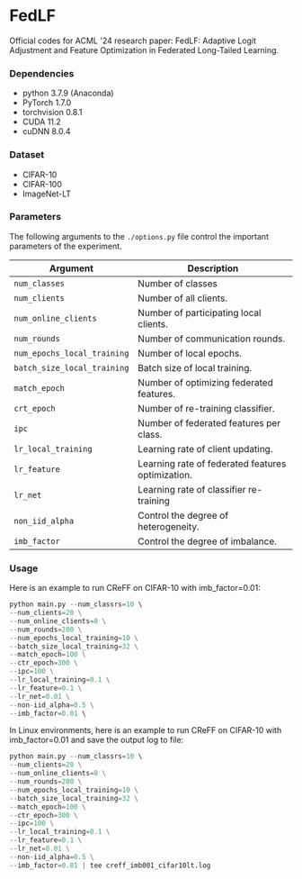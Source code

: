 # FedLF

Official codes for ACML '24 research paper: FedLF: Adaptive Logit Adjustment and Feature Optimization in Federated Long-Tailed Learning.

### Dependencies

- python 3.7.9 (Anaconda)
- PyTorch 1.7.0
- torchvision 0.8.1
- CUDA 11.2
- cuDNN 8.0.4



### Dataset

- CIFAR-10
- CIFAR-100
- ImageNet-LT



### Parameters

The following arguments to the `./options.py` file control the important parameters of the experiment.

| Argument                    | Description                                       |
| --------------------------- | ------------------------------------------------- |
| `num_classes`               | Number of classes                                 |
| `num_clients`               | Number of all clients.                            |
| `num_online_clients`        | Number of participating local clients.            |
| `num_rounds`                | Number of communication rounds.                   |
| `num_epochs_local_training` | Number of local epochs.                           |
| `batch_size_local_training` | Batch size of local training.                     |
| `match_epoch`               | Number of optimizing federated features.          |
| `crt_epoch`                 | Number of re-training classifier.                 |
| `ipc`                       | Number of federated features per class.           |
| `lr_local_training`         | Learning rate of client updating.                 |
| `lr_feature`                | Learning rate of federated features optimization. |
| `lr_net`                    | Learning rate of classifier re-training           |
| `non_iid_alpha`             | Control the degree of heterogeneity.              |
| `imb_factor`                | Control the degree of imbalance.                  |



### Usage

Here is an example to run CReFF on CIFAR-10 with imb_factor=0.01:

```python
python main.py --num_classrs=10 \ 
--num_clients=20 \
--num_online_clients=8 \
--num_rounds=200 \
--num_epochs_local_training=10 \
--batch_size_local_training=32 \
--match_epoch=100 \
--ctr_epoch=300 \
--ipc=100 \
--lr_local_training=0.1 \
--lr_feature=0.1 \
--lr_net=0.01 \
--non-iid_alpha=0.5 \
--imb_factor=0.01 \ 
```

In Linux environments, here is an example to run CReFF on CIFAR-10 with imb_factor=0.01 and save the output log to file:

```python
python main.py --num_classrs=10 \ 
--num_clients=20 \
--num_online_clients=8 \
--num_rounds=200 \
--num_epochs_local_training=10 \
--batch_size_local_training=32 \
--match_epoch=100 \
--ctr_epoch=300 \
--ipc=100 \
--lr_local_training=0.1 \
--lr_feature=0.1 \
--lr_net=0.01 \
--non-iid_alpha=0.5 \
--imb_factor=0.01 | tee creff_imb001_cifar10lt.log
```

